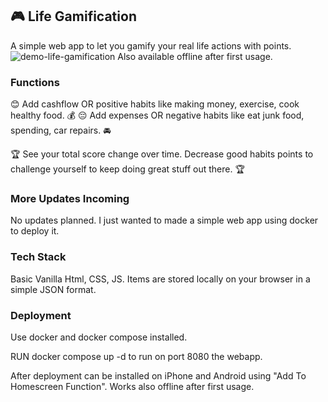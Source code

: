 ## 🎮 Life Gamification
A simple web app to let you gamify your real life actions with points. 
![demo-life-gamification](demo.gif)
Also available offline after first usage.

### Functions
😊 Add cashflow OR positive habits like making money, exercise, cook healthy food. 💰
😔 Add expenses OR negative habits like eat junk food, spending, car repairs. 🚘

🏆 See your total score change over time. 
Decrease good habits points to challenge yourself to keep doing great stuff out there. 🏆

### More Updates Incoming
No updates planned. I just wanted to made a simple web app using docker to deploy it. 


### Tech Stack
Basic Vanilla Html, CSS, JS. 
Items are stored locally on your browser in a simple JSON format.

### Deployment
Use docker and docker compose installed.

RUN docker compose up -d to run on port 8080 the webapp.

After deployment can be installed on iPhone and Android using "Add To Homescreen Function". 
Works also offline after first usage.